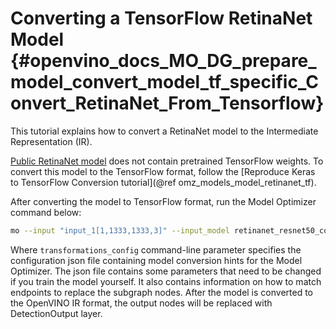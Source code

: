 # Converting a TensorFlow RetinaNet Model {#openvino_docs_MO_DG_prepare_model_convert_model_tf_specific_Convert_RetinaNet_From_Tensorflow}

This tutorial explains how to convert a RetinaNet model to the Intermediate Representation (IR).

[Public RetinaNet model](https://github.com/fizyr/keras-retinanet) does not contain pretrained TensorFlow weights.
To convert this model to the TensorFlow format, follow the [Reproduce Keras to TensorFlow Conversion tutorial](@ref omz_models_model_retinanet_tf).

After converting the model to TensorFlow format, run the Model Optimizer command below:
```sh
mo --input "input_1[1,1333,1333,3]" --input_model retinanet_resnet50_coco_best_v2.1.0.pb --transformations_config front/tf/retinanet.json
```

Where `transformations_config` command-line parameter specifies the configuration json file containing model conversion hints for the Model Optimizer.
The json file contains some parameters that need to be changed if you train the model yourself. It also contains information on how to match endpoints
to replace the subgraph nodes. After the model is converted to the OpenVINO IR format, the output nodes will be replaced with DetectionOutput layer.
